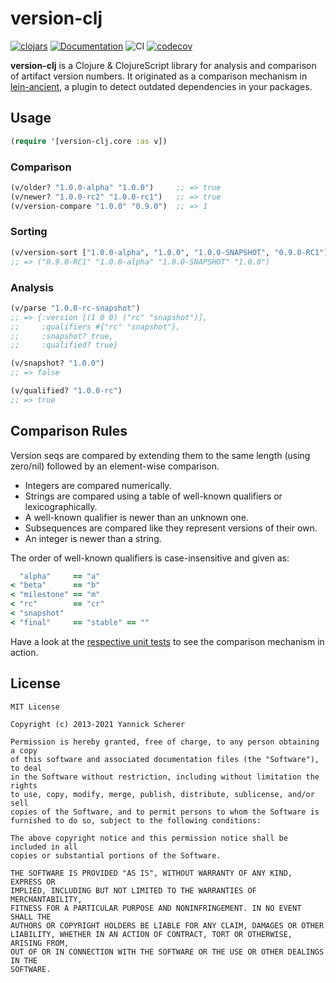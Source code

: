 # version-clj

[![clojars](https://img.shields.io/clojars/v/version-clj.svg)](https://clojars.org/version-clj)
[![Documentation](https://cljdoc.org/badge/version-clj/version-clj)](https://cljdoc.org/d/version-clj/version-clj/CURRENT)
![CI](https://github.com/xsc/version-clj/workflows/CI/badge.svg?branch=master)
[![codecov](https://codecov.io/gh/xsc/version-clj/branch/master/graph/badge.svg?token=xmrXrhA6Z7)](https://codecov.io/gh/xsc/version-clj)

__version-clj__ is a Clojure &amp; ClojureScript library for analysis and
comparison of artifact version numbers. It originated as a comparison mechanism
in [lein-ancient][], a plugin to detect outdated dependencies in your packages.

[lein-ancient]: https://github.com/xsc/lein-ancient

## Usage

```clojure
(require '[version-clj.core :as v])
```

### Comparison

```clojure
(v/older? "1.0.0-alpha" "1.0.0")     ;; => true
(v/newer? "1.0.0-rc2" "1.0.0-rc1")   ;; => true
(v/version-compare "1.0.0" "0.9.0")  ;; => 1
```

### Sorting

```clojure
(v/version-sort ["1.0.0-alpha", "1.0.0", "1.0.0-SNAPSHOT", "0.9.0-RC1"])
;; => ("0.9.0-RC1" "1.0.0-alpha" "1.0.0-SNAPSHOT" "1.0.0")
```

### Analysis

```clojure
(v/parse "1.0.0-rc-snapshot")
;; => {:version [(1 0 0) ("rc" "snapshot")],
;;     :qualifiers #{"rc" "snapshot"},
;;     :snapshot? true,
;;     :qualified? true}

(v/snapshot? "1.0.0")
;; => false

(v/qualified? "1.0.0-rc")
;; => true
```

## Comparison Rules

Version seqs are compared by extending them to the same length (using zero/nil)
followed by an element-wise comparison.

- Integers are compared numerically.
- Strings are compared using a table of well-known qualifiers or lexicographically.
- A well-known qualifier is newer than an unknown one.
- Subsequences are compared like they represent versions of their own.
- An integer is newer than a string.

The order of well-known qualifiers is case-insensitive and given as:

```clojure
  "alpha"     == "a"
< "beta"      == "b"
< "milestone" == "m"
< "rc"        == "cr"
< "snapshot"
< "final"     == "stable" == ""
```

Have a look at the [respective unit tests][compare-test] to see the comparison
mechanism in action.

[compare-test]: https://github.com/xsc/version-clj/blob/master/test/version_clj/compare_test.cljc

## License

```
MIT License

Copyright (c) 2013-2021 Yannick Scherer

Permission is hereby granted, free of charge, to any person obtaining a copy
of this software and associated documentation files (the "Software"), to deal
in the Software without restriction, including without limitation the rights
to use, copy, modify, merge, publish, distribute, sublicense, and/or sell
copies of the Software, and to permit persons to whom the Software is
furnished to do so, subject to the following conditions:

The above copyright notice and this permission notice shall be included in all
copies or substantial portions of the Software.

THE SOFTWARE IS PROVIDED "AS IS", WITHOUT WARRANTY OF ANY KIND, EXPRESS OR
IMPLIED, INCLUDING BUT NOT LIMITED TO THE WARRANTIES OF MERCHANTABILITY,
FITNESS FOR A PARTICULAR PURPOSE AND NONINFRINGEMENT. IN NO EVENT SHALL THE
AUTHORS OR COPYRIGHT HOLDERS BE LIABLE FOR ANY CLAIM, DAMAGES OR OTHER
LIABILITY, WHETHER IN AN ACTION OF CONTRACT, TORT OR OTHERWISE, ARISING FROM,
OUT OF OR IN CONNECTION WITH THE SOFTWARE OR THE USE OR OTHER DEALINGS IN THE
SOFTWARE.
```
